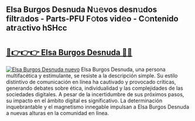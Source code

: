 ## Elsa Burgos Desnuda N𝚞𝚎vos desn𝚞dos filtr𝚊dos - Parts-PFU F𝚘tos vid𝚎o - C𝚘ntenido atr𝚊ctivo hSHcc

# <h2><a href="http://mbavm3c.tromn.icu/?c=Elsa+Burgos+Desnuda">🔗👉👉👉 Elsa Burgos Desnuda 🔗🔗</a></h2>

[![Elsa Burgos Desnuda nuevo](https://i.imgur.com/pEAQMta.gif)](http://mbavm3c.tromn.icu/?c=Elsa+Burgos+Desnuda)
Elsa Burgos Desnuda, una persona multifacética y estimulante, se resiste a la descripción simple. Su estilo distintivo de comunicación en línea ha cautivado y provocado críticas, generando debates sobre ética, individualidad y las complejidades de las sociedades digitales. A pesar de la incertidumbre de sus próximos pasos, su impacto en el ámbito digital es significativo. La determinación inquebrantable y el magnetismo innegable impulsan a Elsa Burgos Desnuda a nuevas alturas en la comunidad en línea.
